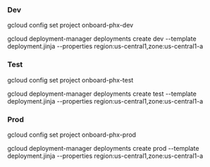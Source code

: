 ### Dev
gcloud config set project onboard-phx-dev

gcloud deployment-manager deployments create dev --template deployment.jinja --properties region:us-central1,zone:us-central1-a

### Test
gcloud config set project onboard-phx-test

gcloud deployment-manager deployments create test --template deployment.jinja --properties region:us-central1,zone:us-central1-a

### Prod
gcloud config set project onboard-phx-prod

gcloud deployment-manager deployments create prod --template deployment.jinja --properties region:us-central1,zone:us-central1-a